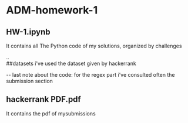 # ADM-homework-1

## HW-1.ipynb
It contains all The Python code of my solutions, organized by challenges

..  
##datasets
i've used the dataset given by hackerrank

 --  last note about the code:
for the regex part i've consulted often the submission section

## hackerrank PDF.pdf
It contains the pdf of mysubmissions 







